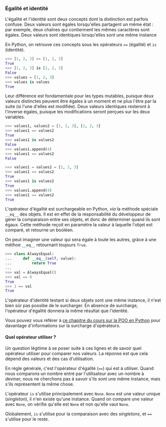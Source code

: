 ### Égalité et identité

L'égalité et l'identité sont deux concepts dont la distinction est parfois confuse.
Deux valeurs sont égales lorsqu'elles partagent un même état : par exemple, deux chaînes qui contiennent les mêmes caractères sont égales.
Deux valeurs sont identiques lorsqu'elles sont une même instance

En Python, on retrouve ces concepts sous les opérateurs `==` (égalité) et `is` (identité).

```python
>>> [1, 2, 3] == [1, 2, 3]
True
>>> [1, 2, 3] is [1, 2, 3]
False
>>> values = [1, 2, 3]
>>> values is values
True
```

Leur différence est fondamentale pour les types mutables, puisque deux valeurs distinctes peuvent être égales à un moment et ne plus l'être par la suite (si l'une d'elles est modifiée).
Deux valeurs identiques resteront à l'inverse égales, puisque les modifications seront perçues sur les deux variables.

```python
>>> values1, values2 = [1, 2, 3], [1, 2, 3]
>>> values1 == values2
True
>>> values1 is values2
False
>>> values1.append(4)
>>> values1 == values2
False
```

```python
>>> values1 = values2 = [1, 2, 3]
>>> values1 == values2
True
>>> values1 is values2
True
>>> values1.append(4)
>>> values1 == values2
True
```

L'opérateur d'égalité est surchargeable en Python, *via* la méthode spéciale `__eq__` des objets.
Il est en effet de la responsabilité du développeur de gérer la comparaison entre ses objets, et donc de déterminer quand ils sont égaux.
Cette méthode reçoit en paramètre la valeur à laquelle l'objet est comparé, et retourne un booléen.

On peut imaginer une valeur qui sera égale à toute les autres, grâce à une méthoe `__eq__` retournant toujours `True`.

```python
>>> class AlwaysEqual:
...     def __eq__(self, value):
...         return True
...
>>> val = AlwaysEqual()
>>> val == 0
True
>>> 1 == val
True
```

L'opérateur d'identité testant si deux objets sont une même instance, il n'est bien sûr pas possibe de le surcharger.
En absence de surcharge, l'opérateur d'égalité donnera la même résultat que l'identité.

Vous pouvez vous référer à [ce chapitre du cours sur la POO en Python](https://zestedesavoir.com/tutoriels/1253/la-programmation-orientee-objet-en-python/4-operators/)
pour davantage d'informations sur la surcharge d'opérateurs.

#### Quel opérateur utiliser ?

Un question légitime à se poser suite à ces lignes et de savoir quel opérateur utiliser pour comparer nos valeurs.
La réponse est que cela dépend des valeurs et des cas d'utilisation.

En règle générale, c'est l'opérateur d'égalité (`==`) qui est à utiliser.
Quand nous comparons un nombre entré par l'utilisateur avec un nombre à deviner, nous ne cherchons pas à savoir s'ils sont une même instance, mais s'ils représentent la même chose.

L'opérateur `is` s'utilise principalement avec `None`.
`None` est une valeur unique (*singleton*), il n'en existe qu'une instance.
Quand on compare une valeur avec `None`, on vérifie qu'elle est `None` et non qu'elle vaut `None`.

Globalement, `is` s'utilise pour la comparaison avec des *singletons*, et `==` s'utilise pour le reste.
